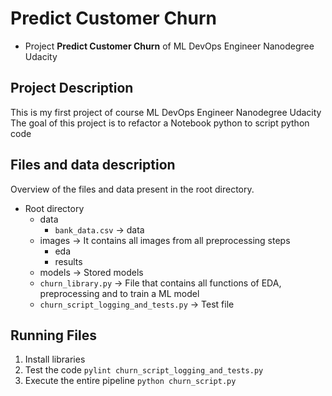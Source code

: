 # Predict Customer Churn

- Project **Predict Customer Churn** of ML DevOps Engineer Nanodegree Udacity

## Project Description
This is my first project of course ML DevOps Engineer Nanodegree Udacity
The goal of this project is to refactor a Notebook python to script python code

## Files and data description
Overview of the files and data present in the root directory.

* Root directory
  * data
    * `bank_data.csv` -> data
  * images -> It contains all images from all preprocessing steps
    * eda
    * results
  * models -> Stored models
  * `churn_library.py` -> File that contains all functions of EDA, preprocessing and to train a ML model
  * `churn_script_logging_and_tests.py` -> Test file
## Running Files
1. Install libraries
2. Test the code
`pylint churn_script_logging_and_tests.py`
3. Execute the entire pipeline
`python churn_script.py`
